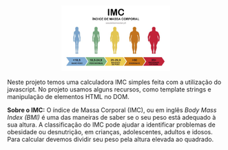 <div align="center"><img src="./assets/imc.jpg" width="50%"></div>



Neste projeto temos uma calculadora IMC simples feita com a utilização do javascript. No projeto usamos alguns recursos, como template strings e manipulação de elementos HTML no DOM. 

<strong>Sobre o IMC:</strong> O índice de Massa Corporal (IMC), ou em inglês <em>Body Mass Index (BMI)</em> é uma das maneiras de saber se o seu peso está adequado à sua altura. A classificação do IMC pode ajudar a identificar problemas de obesidade ou desnutrição, em crianças, adolescentes, adultos e idosos. Para calcular devemos dividir seu peso pela altura elevada ao quadrado.